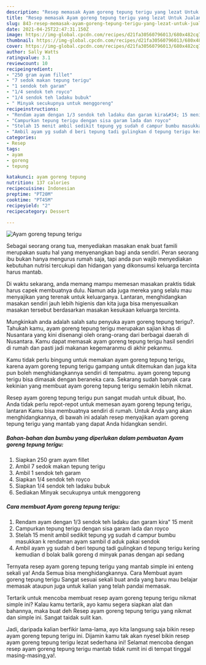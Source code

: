 ```yaml
---
description: "Resep memasak Ayam goreng tepung terigu yang lezat Untuk Jualan"
title: "Resep memasak Ayam goreng tepung terigu yang lezat Untuk Jualan"
slug: 843-resep-memasak-ayam-goreng-tepung-terigu-yang-lezat-untuk-jualan
date: 2021-04-25T22:47:31.150Z
image: https://img-global.cpcdn.com/recipes/d21fa30560796013/680x482cq70/ayam-goreng-tepung-terigu-foto-resep-utama.jpg
thumbnail: https://img-global.cpcdn.com/recipes/d21fa30560796013/680x482cq70/ayam-goreng-tepung-terigu-foto-resep-utama.jpg
cover: https://img-global.cpcdn.com/recipes/d21fa30560796013/680x482cq70/ayam-goreng-tepung-terigu-foto-resep-utama.jpg
author: Sally Watts
ratingvalue: 3.1
reviewcount: 10
recipeingredient:
- "250 gram ayam fillet"
- "7 sedok makan tepung terigu"
- "1 sendok teh garam"
- "1/4 sendok teh royco"
- "1/4 sendok teh ladaku bubuk"
- " Minyak secukupnya untuk menggoreng"
recipeinstructions:
- "Rendam ayam dengan 1/3 sendok teh ladaku dan garam kira&#34; 15 menit"
- "Campurkan tepung terigu dengan sisa garam lada dan royco"
- "Stelah 15 menit ambil sedikit tepung yg sudah d campur bumbu masukkan k rendaman ayam sambil d aduk pakai sendok"
- "Ambil ayam yg sudah d beri tepung tadi gulingkan d tepung terigu kering kemudian d bolak balik goreng d minyak panas dengan api sedang"
categories:
- Resep
tags:
- ayam
- goreng
- tepung

katakunci: ayam goreng tepung 
nutrition: 137 calories
recipecuisine: Indonesian
preptime: "PT20M"
cooktime: "PT45M"
recipeyield: "2"
recipecategory: Dessert

---
```



![Ayam goreng tepung terigu](https://img-global.cpcdn.com/recipes/d21fa30560796013/680x482cq70/ayam-goreng-tepung-terigu-foto-resep-utama.jpg)

Sebagai seorang orang tua, menyediakan masakan enak buat famili merupakan suatu hal yang menyenangkan bagi anda sendiri. Peran seorang ibu bukan hanya mengurus rumah saja, tapi anda pun wajib menyediakan kebutuhan nutrisi tercukupi dan hidangan yang dikonsumsi keluarga tercinta harus mantab.

Di waktu  sekarang, anda memang mampu memesan masakan praktis tidak harus capek membuatnya dulu. Namun ada juga mereka yang selalu mau menyajikan yang terenak untuk keluarganya. Lantaran, menghidangkan masakan sendiri jauh lebih higienis dan kita juga bisa menyesuaikan masakan tersebut berdasarkan masakan kesukaan keluarga tercinta. 



Mungkinkah anda adalah salah satu penyuka ayam goreng tepung terigu?. Tahukah kamu, ayam goreng tepung terigu merupakan sajian khas di Nusantara yang kini disenangi oleh orang-orang dari berbagai daerah di Nusantara. Kamu dapat memasak ayam goreng tepung terigu hasil sendiri di rumah dan pasti jadi makanan kegemaranmu di akhir pekanmu.

Kamu tidak perlu bingung untuk memakan ayam goreng tepung terigu, karena ayam goreng tepung terigu gampang untuk ditemukan dan juga kita pun boleh menghidangkannya sendiri di tempatmu. ayam goreng tepung terigu bisa dimasak dengan beraneka cara. Sekarang sudah banyak cara kekinian yang membuat ayam goreng tepung terigu semakin lebih nikmat.

Resep ayam goreng tepung terigu pun sangat mudah untuk dibuat, lho. Anda tidak perlu repot-repot untuk memesan ayam goreng tepung terigu, lantaran Kamu bisa membuatnya sendiri di rumah. Untuk Anda yang akan menghidangkannya, di bawah ini adalah resep menyajikan ayam goreng tepung terigu yang mantab yang dapat Anda hidangkan sendiri.

<!--inarticleads1-->

##### Bahan-bahan dan bumbu yang diperlukan dalam pembuatan Ayam goreng tepung terigu:

1. Siapkan 250 gram ayam fillet
1. Ambil 7 sedok makan tepung terigu
1. Ambil 1 sendok teh garam
1. Siapkan 1/4 sendok teh royco
1. Siapkan 1/4 sendok teh ladaku bubuk
1. Sediakan  Minyak secukupnya untuk menggoreng




<!--inarticleads2-->

##### Cara membuat Ayam goreng tepung terigu:

1. Rendam ayam dengan 1/3 sendok teh ladaku dan garam kira&#34; 15 menit
1. Campurkan tepung terigu dengan sisa garam lada dan royco
1. Stelah 15 menit ambil sedikit tepung yg sudah d campur bumbu masukkan k rendaman ayam sambil d aduk pakai sendok
1. Ambil ayam yg sudah d beri tepung tadi gulingkan d tepung terigu kering kemudian d bolak balik goreng d minyak panas dengan api sedang




Ternyata resep ayam goreng tepung terigu yang mantab simple ini enteng sekali ya! Anda Semua bisa menghidangkannya. Cara Membuat ayam goreng tepung terigu Sangat sesuai sekali buat anda yang baru mau belajar memasak ataupun juga untuk kalian yang telah pandai memasak.

Tertarik untuk mencoba membuat resep ayam goreng tepung terigu nikmat simple ini? Kalau kamu tertarik, ayo kamu segera siapkan alat dan bahannya, maka buat deh Resep ayam goreng tepung terigu yang nikmat dan simple ini. Sangat taidak sulit kan. 

Jadi, daripada kalian berfikir lama-lama, ayo kita langsung saja bikin resep ayam goreng tepung terigu ini. Dijamin kamu tak akan nyesel bikin resep ayam goreng tepung terigu lezat sederhana ini! Selamat mencoba dengan resep ayam goreng tepung terigu mantab tidak rumit ini di tempat tinggal masing-masing,ya!.

